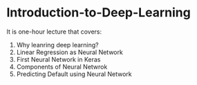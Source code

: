 # Introduction-to-Deep-Learning

It is one-hour lecture that covers:
1. Why leanring deep learning?
2. Linear Regression as Neural Network
3. First Neural Network in Keras
4. Components of Neural Netwrok
5. Predicting Default using Neural Network
